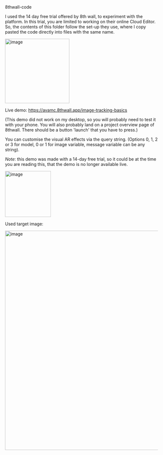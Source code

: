 8thwall-code

  I used the 14 day free trial offered by 8th wall, to experiment with the platform. In this trial, you are limited to working on their online Cloud Editor. So, the contents of this folder follow the set-up they use, where I copy pasted the code directly into files with the same name. 

  <img width="212" alt="image" src="https://user-images.githubusercontent.com/91590248/215566023-c7ce34e0-906e-44fd-8d97-ec04f61d737b.png">

 Live demo: https://avamc.8thwall.app/image-tracking-basics
 
 (This demo did not work on my desktop, so you will probably need to test it with your phone. You will also probably land on a project overview page of 8thwall. There should be a button 'launch' that you have to press.)

You can customise the visual AR effects via the query string.
(Options 0, 1, 2 or 3 for model, 0 or 1 for image variable, message variable can be any string).

_Note_: this demo was made with a 14-day free trial, so it could be at the time you are reading this, that the demo is no longer available live.

<img width="151" alt="image" src="https://user-images.githubusercontent.com/91590248/215566531-273146dc-d197-466a-bae3-d9fb60126ad9.png">

Used target image:

<img width="721" alt="image" src="https://user-images.githubusercontent.com/91590248/215566477-a4aa6522-9ded-4378-ac8f-3948ddf32540.png">
